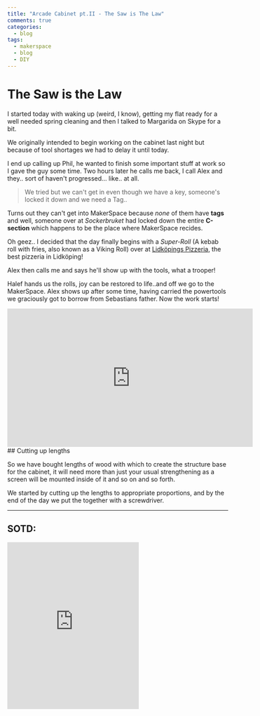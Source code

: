 ```yaml
---
title: "Arcade Cabinet pt.II - The Saw is The Law"
comments: true
categories:
  - blog
tags:
  - makerspace
  - blog
  - DIY
---
```

# The Saw is the Law

I started today with waking up (weird, I know), getting my flat ready for a well needed spring cleaning and then I talked to Margarida on Skype for a bit. 

We originally intended to begin working on the cabinet last night but because of tool shortages we had to delay it until today.

I end up calling up Phil, he wanted to finish some important stuff at work so I gave the guy some time.
Two hours later he calls me back, I call Alex and they.. sort of haven't progressed... like.. at all.

> We tried but we can't get in even though we have a key, someone's locked it down and we need a Tag..

Turns out they can't get into MakerSpace because *none* of them have **tags** and well, someone over at *Sockerbruket* had locked down the entire **C-section** which happens to be the place where MakerSpace recides.

Oh geez.. I decided that the day finally begins with a *Super-Roll* (A kebab roll with fries, also known as a Viking Roll) over at [Lidköpings Pizzeria](http://lidkopingpizzeria.se/), the best pizzeria in Lidköping! 

Alex then calls me and says he'll show up with the tools, what a trooper! 

Halef hands us the rolls, joy can be restored to life..and off we go to the MakerSpace.
Alex shows up after some time, having carried the powertools we graciously got to borrow from Sebastians father. 
Now the work starts! 

<iframe width="560" height="315" src="https://www.youtube.com/embed/9lmg88NgkVo" frameborder="0" allow="autoplay; encrypted-media" allowfullscreen></iframe>
## Cutting up lengths

So we have bought lengths of wood with which to create the structure base for the cabinet, it will need more than just your usual strengthening as a screen will be mounted inside of it and so on and so forth.

We started by cutting up the lengths to appropriate proportions, and by the end of the day we put the together with a screwdriver.

---
## SOTD:
<iframe src="https://open.spotify.com/embed?uri=spotify:track:4dY61qjtpcZBnvXRKsnJIW" width="300" height="380" frameborder="0" allowtransparency="true" allow="encrypted-media"></iframe>
